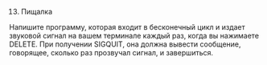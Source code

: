 13. Пищалка  

Напишите программу, которая входит в бесконечный цикл и издает звуковой сигнал на вашем терминале каждый раз, когда вы нажимаете DELETE. При получении SIGQUIT, она должна вывести сообщение, говорящее, сколько раз прозвучал сигнал, и завершиться.
